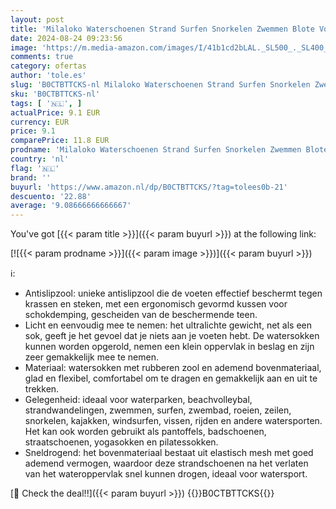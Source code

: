 ```yaml
---
layout: post
title: 'Milaloko Waterschoenen Strand Surfen Snorkelen Zwemmen Blote Voeten Snelheid Droge Lederen Sokken Mannen Vrouwen  Grijs  38/39 EU'
date: 2024-08-24 09:23:56
image: 'https://m.media-amazon.com/images/I/41b1cd2bLAL._SL500_._SL400_.jpg'
comments: true
category: ofertas
author: 'tole.es'
slug: 'B0CTBTTCKS-nl Milaloko Waterschoenen Strand Surfen Snorkelen Zwemmen...'
sku: 'B0CTBTTCKS-nl'
tags: [ '🇳🇱', ]
actualPrice: 9.1 EUR
currency: EUR
price: 9.1
comparePrice: 11.8 EUR
prodname: 'Milaloko Waterschoenen Strand Surfen Snorkelen Zwemmen Blote Voeten Snelheid Droge Lederen Sokken Mannen Vrouwen  Grijs  38/39 EU'
country: 'nl'
flag: '🇳🇱'
brand: ''
buyurl: 'https://www.amazon.nl/dp/B0CTBTTCKS/?tag=tolees0b-21'
descuento: '22.88'
average: '9.08666666666667'
---
```


You've got [{{< param title >}}]({{< param buyurl >}}) at the following link:

[![{{< param prodname >}}]({{< param image >}})]({{< param buyurl >}})

ℹ️:

- Antislipzool: unieke antislipzool die de voeten effectief beschermt tegen krassen en steken, met een ergonomisch gevormd kussen voor schokdemping, gescheiden van de beschermende teen.
- Licht en eenvoudig mee te nemen: het ultralichte gewicht, net als een sok, geeft je het gevoel dat je niets aan je voeten hebt. De watersokken kunnen worden opgerold, nemen een klein oppervlak in beslag en zijn zeer gemakkelijk mee te nemen.
- Materiaal: watersokken met rubberen zool en ademend bovenmateriaal, glad en flexibel, comfortabel om te dragen en gemakkelijk aan en uit te trekken.
- Gelegenheid: ideaal voor waterparken, beachvolleybal, strandwandelingen, zwemmen, surfen, zwembad, roeien, zeilen, snorkelen, kajakken, windsurfen, vissen, rijden en andere watersporten. Het kan ook worden gebruikt als pantoffels, badschoenen, straatschoenen, yogasokken en pilatessokken.
- Sneldrogend: het bovenmateriaal bestaat uit elastisch mesh met goed ademend vermogen, waardoor deze strandschoenen na het verlaten van het wateroppervlak snel kunnen drogen, ideaal voor watersport.

[🛒 Check the deal!!]({{< param buyurl >}})
{{<world>}}B0CTBTTCKS{{</world>}}
